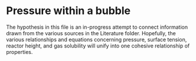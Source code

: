 # Pressure within a bubble

The hypothesis in this file is an in-progress attempt to connect information drawn from the various sources in the Literature folder. Hopefully, the various relationships and equations concerning pressure, surface tension, reactor height, and gas solubility will unify into one cohesive relationship of properties.

